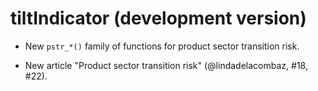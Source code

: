 # tiltIndicator (development version)

* New `pstr_*()` family of functions for product sector transition risk.

* New article "Product sector transition risk" (@lindadelacombaz, #18, #22).
